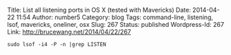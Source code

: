 Title: List all listening ports in OS X (tested with Mavericks)
Date: 2014-04-22 11:54
Author: number5
Category: blog
Tags: command-line, listening, lsof, mavericks, oneliner, osx
Slug: 267
Status: published
Wordpress-Id: 267
Link: http://brucewang.net/2014/04/22/267

`sudo lsof -i4 -P -n |grep LISTEN`
